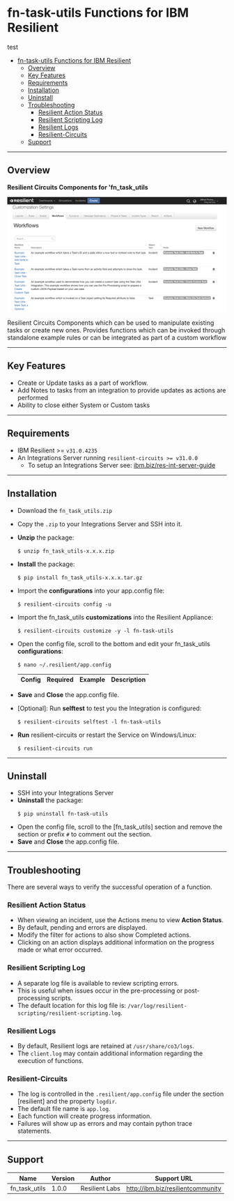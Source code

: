 <!-- This file is generated by running resilient-circuits docgen -->
# fn-task-utils Functions for IBM Resilient
test
- [fn-task-utils Functions for IBM Resilient](#fn-task-utils-Functions-for-IBM-Resilient)
  - [Overview](#Overview)
  - [Key Features](#Key-Features)
  - [Requirements](#Requirements)
  - [Installation](#Installation)
  - [Uninstall](#Uninstall)
  - [Troubleshooting](#Troubleshooting)
    - [Resilient Action Status](#Resilient-Action-Status)
    - [Resilient Scripting Log](#Resilient-Scripting-Log)
    - [Resilient Logs](#Resilient-Logs)
    - [Resilient-Circuits](#Resilient-Circuits)
  - [Support](#Support)

---
## Overview
<!-- This description is taken from the in the "description" attribute setup.py file -->
**Resilient Circuits Components for 'fn_task_utils**

 ![screenshot: main](./doc/screenshots/main.png)

<!-- This description is taken from the in the "long_description" attribute setup.py file -->
Resilient Circuits Components which can be used to manipulate existing tasks or create new ones. Provides functions which can be invoked through standalone example rules or can be integrated as part of a custom workflow

---
## Key Features
<!-- List the Key Features of the Integration -->
* Create or Update tasks as a part of workflow.
* Add Notes to tasks from an integration to provide updates as actions are performed
* Ability to close either System or Custom tasks

---
## Requirements
<!-- List any Requirements -->
* IBM Resilient >= `v31.0.4235`
* An Integrations Server running `resilient-circuits >= v31.0.0`
  * To setup an Integrations Server see: [ibm.biz/res-int-server-guide](ibm.biz/res-int-server-guide)

---
## Installation
* Download the `fn_task_utils.zip`
* Copy the `.zip` to your Integrations Server and SSH into it.
* **Unzip** the package:
  ```
  $ unzip fn_task_utils-x.x.x.zip
  ```
* **Install** the package:
  ```
  $ pip install fn_task_utils-x.x.x.tar.gz
  ```
* Import the **configurations** into your app.config file:
  ```
  $ resilient-circuits config -u
  ```
* Import the fn_task_utils **customizations** into the Resilient Appliance:
  ```
  $ resilient-circuits customize -y -l fn-task-utils
  ```
* Open the config file, scroll to the bottom and edit your fn_task_utils **configurations**:
  ```
  $ nano ~/.resilient/app.config
  ```
  | Config | Required | Example | Description |
  | ------ | :------: | ------- | ----------- |

* **Save** and **Close** the app.config file.
* [Optional]: Run **selftest** to test you the Integration is configured:
  ```
  $ resilient-circuits selftest -l fn-task-utils
  ```
* **Run** resilient-circuits or restart the Service on Windows/Linux:
  ```
  $ resilient-circuits run
  ```

---
## Uninstall
* SSH into your Integrations Server
* **Uninstall** the package:
  ```
  $ pip uninstall fn-task-utils
  ```
* Open the config file, scroll to the [fn_task_utils] section and remove the section or prefix `#` to comment out the section.
* **Save** and **Close** the app.config file.

---
## Troubleshooting
There are several ways to verify the successful operation of a function. 

### Resilient Action Status
* When viewing an incident, use the Actions menu to view **Action Status**. 
* By default, pending and errors are displayed. 
* Modify the filter for actions to also show Completed actions.
* Clicking on an action displays additional information on the progress made or what error occurred.

### Resilient Scripting Log
* A separate log file is available to review scripting errors.
* This is useful when issues occur in the pre-processing or post-processing scripts.
* The default location for this log file is: `/var/log/resilient-scripting/resilient-scripting.log`.

### Resilient Logs
* By default, Resilient logs are retained at `/usr/share/co3/logs`.
* The `client.log` may contain additional information regarding the execution of functions.

### Resilient-Circuits
* The log is controlled in the `.resilient/app.config` file under the section [resilient] and the property `logdir`.
* The default file name is `app.log`.
* Each function will create progress information.
* Failures will show up as errors and may contain python trace statements.

---
## Support
| Name | Version | Author | Support URL |
| ---- | ------- | ------ | ----------- |
| fn_task_utils | 1.0.0 | Resilient Labs | http://ibm.biz/resilientcommunity |